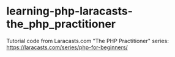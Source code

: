 # learning-php-laracasts-the_php_practitioner
Tutorial code from Laracasts.com "The PHP Practitioner" series: https://laracasts.com/series/php-for-beginners/
